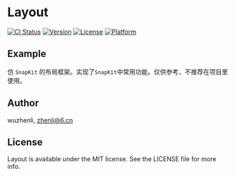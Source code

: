 # Layout

[![CI Status](https://img.shields.io/travis/wuzhenli/Layout.svg?style=flat)](https://travis-ci.org/wuzhenli/Layout)
[![Version](https://img.shields.io/cocoapods/v/Layout.svg?style=flat)](https://cocoapods.org/pods/Layout)
[![License](https://img.shields.io/cocoapods/l/Layout.svg?style=flat)](https://cocoapods.org/pods/Layout)
[![Platform](https://img.shields.io/cocoapods/p/Layout.svg?style=flat)](https://cocoapods.org/pods/Layout)

## Example

仿 `SnapKit` 的布局框架。实现了`SnapKit`中常用功能。仅供参考，不推荐在项目里使用。


## Author

wuzhenli, zhenli@6.cn

## License

Layout is available under the MIT license. See the LICENSE file for more info.
